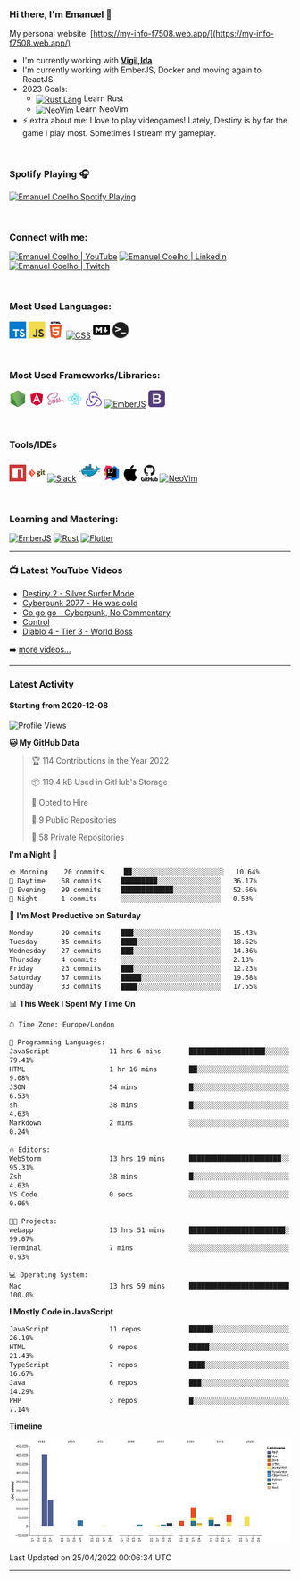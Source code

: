 ### Hi there, I'm Emanuel 👋

My personal website: [https://my-info-f7508.web.app/](https://my-info-f7508.web.app/)

- I'm currently working with **[Vigil,lda](https://vigil.global/)**
- I'm currently working with EmberJS, Docker and moving again to ReactJS
- 2023 Goals: 
  - [<img alt="Rust Lang" width="30px" align="center" src="https://cdn.jsdelivr.net/gh/devicons/devicon/icons/rust/rust-plain.svg" />](https://www.rust-lang.org/) Learn Rust
  - [<img alt="NeoVim" width="30px" align="center" src="https://cdn.jsdelivr.net/gh/devicons/devicon/icons/vim/vim-original.svg" />](https://neovim.io/) Learn NeoVim 
- ⚡ extra about me: I love to play videogames! Lately, Destiny is by far the game I play most. Sometimes I stream my gameplay.

<br />

### Spotify Playing 🎧

[<img src="https://now-playing-codestackr.vercel.app/api/spotify-playing" alt="Emanuel Coelho Spotify Playing" width="350" />](https://open.spotify.com/user/1166932207)

<br/>

### Connect with me:

[<img alt="Emanuel Coelho | YouTube" width="22px" src="https://cdn.jsdelivr.net/npm/simple-icons@v3/icons/youtube.svg" />][linkedin]
[<img alt="Emanuel Coelho | LinkedIn" width="22px" src="https://cdn.jsdelivr.net/npm/simple-icons@v3/icons/linkedin.svg" />][linkedin]
[<img alt="Emanuel Coelho | Twitch" width="22px" src="https://cdn.jsdelivr.net/npm/simple-icons@v3/icons/twitch.svg" />][twitch]

<br />

### Most Used Languages:

[<img alt="TypeScript" width="30px" src="https://raw.githubusercontent.com/github/explore/80688e429a7d4ef2fca1e82350fe8e3517d3494d/topics/typescript/typescript.png" />]()
[<img alt="TypeScript" width="30px" src="https://raw.githubusercontent.com/github/explore/80688e429a7d4ef2fca1e82350fe8e3517d3494d/topics/javascript/javascript.png" />]()
[<img alt="HTML" width="30px" src="https://raw.githubusercontent.com/github/explore/80688e429a7d4ef2fca1e82350fe8e3517d3494d/topics/html/html.png" />]()
[<img alt="CSS" width="30px" src="https://cdn.jsdelivr.net/gh/devicons/devicon/icons/css3/css3-original-wordmark.svg" />]()
[<img alt="Markdown" width="30px" src="https://raw.githubusercontent.com/github/explore/80688e429a7d4ef2fca1e82350fe8e3517d3494d/topics/markdown/markdown.png" />]()
[<img alt="Shell" width="30px" src="https://raw.githubusercontent.com/github/explore/80688e429a7d4ef2fca1e82350fe8e3517d3494d/topics/terminal/terminal.png" />]()

<br />

### Most Used Frameworks/Libraries:

[<img alt="NodeJS" width="30px" src="https://raw.githubusercontent.com/github/explore/80688e429a7d4ef2fca1e82350fe8e3517d3494d/topics/nodejs/nodejs.png" />]()
[<img alt="Angular" width="30px" src="https://raw.githubusercontent.com/github/explore/80688e429a7d4ef2fca1e82350fe8e3517d3494d/topics/angular/angular.png" />]()
[<img alt="SASS" width="30px" src="https://raw.githubusercontent.com/github/explore/80688e429a7d4ef2fca1e82350fe8e3517d3494d/topics/sass/sass.png" />]()
[<img alt="React" width="30px" src="https://raw.githubusercontent.com/github/explore/80688e429a7d4ef2fca1e82350fe8e3517d3494d/topics/react/react.png" />]()
[<img alt="Redux" width="30px" src="https://raw.githubusercontent.com/github/explore/80688e429a7d4ef2fca1e82350fe8e3517d3494d/topics/redux/redux.png" />]()
[<img alt="EmberJS" width="30px" src="https://cdn.jsdelivr.net/gh/devicons/devicon/icons/ember/ember-original-wordmark.svg" />]()
[<img alt="Bootstrap" width="30px" src="https://raw.githubusercontent.com/github/explore/80688e429a7d4ef2fca1e82350fe8e3517d3494d/topics/bootstrap/bootstrap.png" />]()

<br />

### Tools/IDEs

[<img alt="Express" width="30px" src="https://raw.githubusercontent.com/github/explore/80688e429a7d4ef2fca1e82350fe8e3517d3494d/topics/npm/npm.png" />]()
[<img alt="Git" width="30px" src="https://raw.githubusercontent.com/github/explore/80688e429a7d4ef2fca1e82350fe8e3517d3494d/topics/git/git.png" />]()
[<img alt="Slack" width="30px" src="https://cdn.jsdelivr.net/gh/devicons/devicon/icons/slack/slack-original.svg" />]()
[<img alt="Docker" width="40px" src="https://raw.githubusercontent.com/devicons/devicon/master/icons/docker/docker-original.svg" />]()
[<img alt="IntelliJ" width="30px" src="https://raw.githubusercontent.com/devicons/devicon/master/icons/intellij/intellij-original.svg" />]()
[<img alt="MacOS" width="30px" src="https://raw.githubusercontent.com/devicons/devicon/master/icons/apple/apple-original.svg" />]()
[<img alt="Github" width="30px" src="https://raw.githubusercontent.com/devicons/devicon/master/icons/github/github-original-wordmark.svg" />](https://www.github.com)
[<img alt="NeoVim" width="30px" src="https://cdn.jsdelivr.net/gh/devicons/devicon/icons/vim/vim-original.svg" />](https://neovim.io/)

<br />

### Learning and Mastering:

[<img alt="EmberJS" width="30px" src="https://cdn.jsdelivr.net/gh/devicons/devicon/icons/ember/ember-original-wordmark.svg" />]()
[<img alt="Rust" width="30px" src="https://cdn.jsdelivr.net/gh/devicons/devicon/icons/rust/rust-plain.svg" />]()
[<img alt="Flutter" width="30px" src="https://cdn.jsdelivr.net/gh/devicons/devicon/icons/flutter/flutter-original.svg" />]()

---

### 📺 Latest YouTube Videos

<!-- YOUTUBE:START -->
- [Destiny 2 - Silver Surfer Mode](https://www.youtube.com/watch?v=pOL5bKJP4LQ)
- [Cyberpunk 2077 - He was cold](https://www.youtube.com/watch?v=ak7zemBkgbU)
- [Go go go - Cyberpunk, No Commentary](https://www.youtube.com/watch?v=EmKBbm8DjTU)
- [Control](https://www.youtube.com/watch?v=Zfd0u755KfY)
- [Diablo 4 - Tier 3 - World Boss](https://www.youtube.com/watch?v=kL3xmQxOqwE)
<!-- YOUTUBE:END -->

➡️ [more videos...](https://www.youtube.com/channel/UCLwCp9VA1xWe40Elfx8JBCg)

---

### Latest Activity
#### Starting from 2020-12-08

<!--START_SECTION:waka-->
![Profile Views](http://img.shields.io/badge/Profile%20Views-1-blue)

**🐱 My GitHub Data** 

> 🏆 114 Contributions in the Year 2022
 > 
> 📦 119.4 kB Used in GitHub's Storage 
 > 
> 💼 Opted to Hire
 > 
> 📜 9 Public Repositories 
 > 
> 🔑 58 Private Repositories  
 > 
**I'm a Night 🦉** 

```text
🌞 Morning    20 commits     ██░░░░░░░░░░░░░░░░░░░░░░░   10.64% 
🌆 Daytime    68 commits     █████████░░░░░░░░░░░░░░░░   36.17% 
🌃 Evening    99 commits     █████████████░░░░░░░░░░░░   52.66% 
🌙 Night      1 commits      ░░░░░░░░░░░░░░░░░░░░░░░░░   0.53%

```
📅 **I'm Most Productive on Saturday** 

```text
Monday       29 commits     ███░░░░░░░░░░░░░░░░░░░░░░   15.43% 
Tuesday      35 commits     ████░░░░░░░░░░░░░░░░░░░░░   18.62% 
Wednesday    27 commits     ███░░░░░░░░░░░░░░░░░░░░░░   14.36% 
Thursday     4 commits      ░░░░░░░░░░░░░░░░░░░░░░░░░   2.13% 
Friday       23 commits     ███░░░░░░░░░░░░░░░░░░░░░░   12.23% 
Saturday     37 commits     █████░░░░░░░░░░░░░░░░░░░░   19.68% 
Sunday       33 commits     ████░░░░░░░░░░░░░░░░░░░░░   17.55%

```


📊 **This Week I Spent My Time On** 

```text
⌚︎ Time Zone: Europe/London

💬 Programming Languages: 
JavaScript               11 hrs 6 mins       ███████████████████░░░░░░   79.41% 
HTML                     1 hr 16 mins        ██░░░░░░░░░░░░░░░░░░░░░░░   9.08% 
JSON                     54 mins             █░░░░░░░░░░░░░░░░░░░░░░░░   6.53% 
sh                       38 mins             █░░░░░░░░░░░░░░░░░░░░░░░░   4.63% 
Markdown                 2 mins              ░░░░░░░░░░░░░░░░░░░░░░░░░   0.24%

🔥 Editors: 
WebStorm                 13 hrs 19 mins      ███████████████████████░░   95.31% 
Zsh                      38 mins             █░░░░░░░░░░░░░░░░░░░░░░░░   4.63% 
VS Code                  0 secs              ░░░░░░░░░░░░░░░░░░░░░░░░░   0.06%

🐱‍💻 Projects: 
webapp                   13 hrs 51 mins      ████████████████████████░   99.07% 
Terminal                 7 mins              ░░░░░░░░░░░░░░░░░░░░░░░░░   0.93%

💻 Operating System: 
Mac                      13 hrs 59 mins      █████████████████████████   100.0%

```

**I Mostly Code in JavaScript** 

```text
JavaScript               11 repos            ██████░░░░░░░░░░░░░░░░░░░   26.19% 
HTML                     9 repos             █████░░░░░░░░░░░░░░░░░░░░   21.43% 
TypeScript               7 repos             ████░░░░░░░░░░░░░░░░░░░░░   16.67% 
Java                     6 repos             ███░░░░░░░░░░░░░░░░░░░░░░   14.29% 
PHP                      3 repos             █░░░░░░░░░░░░░░░░░░░░░░░░   7.14%

```


**Timeline**

![Chart not found](https://raw.githubusercontent.com/emanuelcoelho1986/emanuelcoelho1986/master/charts/bar_graph.png) 


 Last Updated on 25/04/2022 00:06:34 UTC
<!--END_SECTION:waka-->

---


[youtube]: https://www.youtube.com/channel/UCLwCp9VA1xWe40Elfx8JBCg
[linkedin]: https://www.linkedin.com/in/emanuel-coelho-6717b027
[twitter]: https://twitter.com/iamelkas
[twitch]: https://www.twitch.tv/iamelkas
